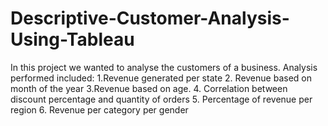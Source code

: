 # Descriptive-Customer-Analysis-Using-Tableau

In this project we wanted to analyse the customers of a business. Analysis performed included:
1.Revenue generated per state
2. Revenue based on month of the year 
3.Revenue based on age.
4. Correlation between discount percentage and quantity of orders 
5. Percentage of revenue per region 
6. Revenue per category per gender 
